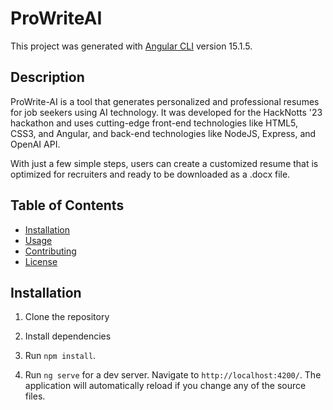 # ProWriteAI

This project was generated with [Angular CLI](https://github.com/angular/angular-cli) version 15.1.5.

## Description

ProWrite-AI is a tool that generates personalized and professional resumes for job seekers using AI technology. It was developed for the HackNotts '23 hackathon and uses cutting-edge front-end technologies like HTML5, CSS3, and Angular, and back-end technologies like NodeJS, Express, and OpenAI API.

With just a few simple steps, users can create a customized resume that is optimized for recruiters and ready to be downloaded as a .docx file. 

## Table of Contents

- [Installation](#installation)
- [Usage](#usage)
- [Contributing](#contributing)
- [License](#license)

## Installation

1. Clone the repository

2. Install dependencies

3. Run `npm install`.

4. Run `ng serve` for a dev server. Navigate to `http://localhost:4200/`. The application will automatically reload if you change any of the source files.




